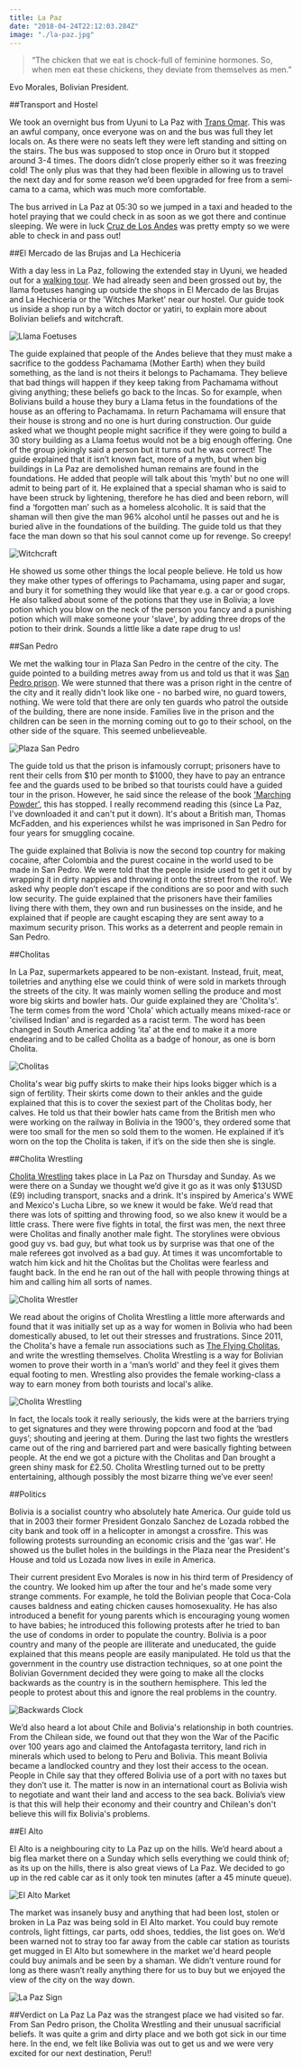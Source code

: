 ```yaml
---
title: La Paz
date: "2018-04-24T22:12:03.284Z"
image: "./la-paz.jpg"
---
```


>“The chicken that we eat is chock-full of feminine hormones. So, when men eat these chickens, they deviate from themselves as men.”

Evo Morales, Bolivian President.

##Transport and Hostel

We took an overnight bus from Uyuni to La Paz with [Trans Omar](http://www.transomar.com/es/). This was an awful company, once everyone was on and the bus was full they let locals on. As there were no seats left they were left standing and sitting on the stairs. The bus was supposed to stop once in Oruro but it stopped around 3-4 times. The doors didn’t close properly either so it was freezing cold! The only plus was that they had been flexible in allowing us to travel the next day and for some reason we’d been upgraded for free from a semi-cama to a cama, which was much more comfortable.

The bus arrived in La Paz at 05:30 so we jumped in a taxi and headed to the hotel praying that we could check in as soon as we got there and continue sleeping. We were in luck [Cruz de Los Andes](http://cruz-de-los-andes-hostel.lapazhotelsweb.com/en/) was pretty empty so we were able to check in and pass out!

##El Mercado de las Brujas and La Hechiceria

With a day less in La Paz, following the extended stay in Uyuni, we headed out for a [walking tour](https://www.redcapwalkingtours.com/en). We had already seen and been grossed out by, the llama foetuses hanging up outside the shops in El Mercado de las Brujas and La Hechiceria or the 'Witches Market' near our hostel. Our guide took us inside a shop run by a witch doctor or yatiri, to explain more about Bolivian beliefs and witchcraft.

![Llama Foetuses](./llama-foetus.jpg "Llama Foetuses")

The guide explained that people of the Andes believe that they must make a sacrifice to the goddess Pachamama (Mother Earth) when they build something, as the land is not theirs it belongs to Pachamama. They believe that bad things will happen if they keep taking from Pachamama without giving anything; these beliefs go back to the Incas. So for example, when Bolivians build a house they bury a Llama fetus in the foundations of the house as an offering to Pachamama. In return Pachamama will ensure that their house is strong and no one is hurt during construction. Our guide asked what we thought people might sacrifice if they were going to build a 30 story building as a Llama foetus would not be a big enough offering. One of the group jokingly said a person but it turns out he was correct! The guide explained that it isn’t known fact, more of a myth, but when big buildings in La Paz are demolished human remains are found in the foundations. He added that people will talk about this ‘myth’ but no one will admit to being part of it. He explained that a special shaman who is said to have been struck by lightening, therefore he has died and been reborn, will find a ‘forgotten man’ such as a homeless alcoholic. It is said that the shaman will then give the man 96% alcohol until he passes out and he is buried alive in the foundations of the building. The guide told us that they face the man down so that his soul cannot come up for revenge. So creepy!

![Witchcraft](./witchcraft.jpg "Witchcraft")

He showed us some other things the local people believe. He told us how they make other types of offerings to Pachamama, using paper and sugar, and bury it for something they would like that year e.g. a car or good crops. He also talked about some of the potions that they use in Bolivia; a love potion which you blow on the neck of the person you fancy and a punishing potion which will make someone your 'slave', by adding three drops of the potion to their drink. Sounds a little like a date rape drug to us!

##San Pedro

We met the walking tour in Plaza San Pedro in the centre of the city. The guide pointed to a building metres away from us and told us that it was [San Pedro prison](https://en.wikipedia.org/wiki/San_Pedro_prison). We were stunned that there was a prison right in the centre of the city and it really didn't look like one - no barbed wire, no guard towers, nothing. We were told that there are only ten guards who patrol the outside of the building, there are none inside. Families live in the prison and the children can be seen in the morning coming out to go to their school, on the other side of the square. This seemed unbelieveable.

![Plaza San Pedro](./san-pedro.jpg "Plaza San Pedro")

The guide told us that the prison is infamously corrupt; prisoners have to rent their cells from $10 per month to $1000, they have to pay an entrance fee and the guards used to be bribed so that tourists could have a guided tour in the prison. However, he said since the release of the book ['Marching Powder'](https://www.amazon.com/Marching-Powder-Friendship-Americas-Strangest/dp/0312330340), this has stopped. I really recommend reading this (since La Paz, I've downloaded it and can't put it down). It's about a British man, Thomas McFadden, and his experiences whilst he was imprisoned in San Pedro for four years for smuggling cocaine.

The guide explained that Bolivia is now the second top country for making cocaine, after Colombia and the purest cocaine in the world used to be made in San Pedro. We were told that the people inside used to get it out by wrapping it in dirty nappies and throwing it onto the street from the roof. We asked why people don’t escape if the conditions are so poor and with such low security. The guide explained that the prisoners have their families living there with them, they own and run businesses on the inside, and he explained that if people are caught escaping they are sent away to a maximum security prison. This works as a deterrent and people remain in San Pedro.

##Cholitas

In La Paz, supermarkets appeared to be non-existant. Instead, fruit, meat, toiletries and anything else we could think of were sold in markets through the streets of the city. It was mainly women selling the produce and most wore big skirts and bowler hats. Our guide explained they are 'Cholita's'. The term comes from the word 'Chola' which actually means mixed-race or 'civilised Indian' and is regarded as a racist term. The word has been changed in South America adding ‘ita’ at the end to make it a more endearing and to be called Cholita as a badge of honour, as one is born Cholita.

![Cholitas](./cholitas.jpg "Cholitas")

Cholita's wear big puffy skirts to make their hips looks bigger which is a sign of fertility. Their skirts come down to their ankles and the guide explained that this is to cover the sexiest part of the Cholitas body, her calves. He told us that their bowler hats came from the British men who were working on the railway in Bolivia in the 1900's, they ordered some that were too small for the men so sold them to the women. He explained if it’s worn on the top the Cholita is taken, if it’s on the side then she is single.

##Cholita Wrestling

[Cholita Wrestling](https://www.redcapwalkingtours.com/en/activity/78024/cholita-wrestling) takes place in La Paz on Thursday and Sunday. As we were there on a Sunday we thought we’d give it go as it was only $13USD (£9) including transport, snacks and a drink. It's inspired by America's WWE and Mexico's Lucha Libre, so we knew it would be fake. We’d read that there was lots of spitting and throwing food, so we also knew it would be a little crass. There were five fights in total, the first was men, the next three were Cholitas and finally another male fight. The storylines were obvious good guy vs. bad guy, but what took us by surprise was that one of the male referees got involved as a bad guy. At times it was uncomfortable to watch him kick and hit the Cholitas but the Cholitas were fearless and faught back. In the end he ran out of the hall with people throwing things at him and calling him all sorts of names.

![Cholita Wrestler](./cholita-wrestler.jpg "Cholita Wrestler")

We read about the origins of Cholita Wrestling a little more afterwards and found that it was initially set up as a way for women in Bolivia who had been domestically abused, to let out their stresses and frustrations. Since 2011, the Cholita's have a female run associations such as [The Flying Cholitas](https://vimeo.com/100569187), and write the wrestling themselves. Cholita Wrestling is a way for Bolivian women to prove their worth in a 'man’s world' and they feel it gives them equal footing to men. Wrestling also provides the female working-class a way to earn money from both tourists and local's alike.

![Cholita Wrestling](./cholita-wrestling.jpg "Cholita Wrestling")

In fact, the locals took it really seriously, the kids were at the barriers trying to get signatures and they were throwing popcorn and food at the ‘bad guys’; shouting and jeering at them. During the last two fights the wrestlers came out of the ring and barriered part and were basically fighting between people. At the end we got a picture with the Cholitas and Dan brought a green shiny mask for £2.50. Cholita Wrestling turned out to be pretty entertaining, although possibly the most bizarre thing we’ve ever seen!

##Politics

Bolivia is a socialist country who absolutely hate America. Our guide told us that in 2003 their former President Gonzalo Sanchez de Lozada robbed the city bank and took off in a helicopter in amongst a crossfire. This was following protests surrounding an economic crisis and the 'gas war'. He showed us the bullet holes in the buildings in the Plaza near the President's House and told us Lozada now lives in exile in America.

Their current president Evo Morales is now in his third term of Presidency of the country. We looked him up after the tour and he's made some very strange comments. For example, he told the Bolivian people that Coca-Cola causes baldness and eating chicken causes homosexuality. He has also introduced a benefit for young parents which is encouraging young women to have babies; he introduced this following protests after he tried to ban the use of condoms in order to populate the country. Bolivia is a poor country and many of the people are illiterate and uneducated, the guide explained that this means people are easily manipulated. He told us that the government in the country use distraction techniques, so at one point the Bolivian Government decided they were going to make all the clocks backwards as the country is in the southern hemisphere. This led the people to protest about this and ignore the real problems in the country.

![Backwards Clock](./backwards-clock.jpg "Backwards Clock")

We’d also heard a lot about Chile and Bolivia's relationship in both countries. From the Chilean side, we found out that they won the War of the Pacific over 100 years ago and claimed the Antofagasta territory, land rich in minerals which used to belong to Peru and Bolivia. This meant Bolivia became a landlocked country and they lost their access to the ocean. People in Chile say that they offered Bolivia use of a port with no taxes but they don’t use it. The matter is now in an international court as Bolivia wish to negotiate and want their land and access to the sea back. Bolivia’s view is that this will help their economy and their country and Chilean's don't believe this will fix Bolivia's problems.

##El Alto

El Alto is a neighbouring city to La Paz up on the hills. We’d heard about a big flea market there on a Sunday which sells everything we could think of; as its up on the hills, there is also great views of La Paz. We decided to go up in the red cable car as it only took ten minutes (after a 45 minute queue).

![El Alto Market](./el-alto.jpg "El Alto Market")

The market was insanely busy and anything that had been lost, stolen or broken in La Paz was being sold in El Alto market. You could buy remote controls, light fittings, car parts, odd shoes, teddies, the list goes on. We’d been warned not to stray too far away from the cable car station as tourists get mugged in El Alto but somewhere in the market we'd heard people could buy animals and be seen by a shaman. We didn’t venture round for long as there wasn’t really anything there for us to buy but we enjoyed the view of the city on the way down.

![La Paz Sign](./la-paz-sign.jpg "La Paz Sign")

##Verdict on La Paz
La Paz was the strangest place we had visited so far. From San Pedro prison, the Cholita Wrestling and their unusual sacrificial beliefs. It was quite a grim and dirty place and we both got sick in our time here. In the end, we felt like Bolivia was out to get us and we were very excited for our next destination, Peru!!
